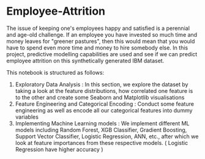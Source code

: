 # Employee-Attrition

The issue of keeping one's employees happy and satisfied is a perennial and age-old challenge. If an employee you have invested so much time and money leaves for "greener pastures", then this would mean that you would have to spend even more time and money to hire somebody else. In this project, predictive modelling capabilities are used and see if we can predict employee attrition on this synthetically generated IBM dataset.

This notebook is structured as follows:

1. Exploratory Data Analysis : In this section, we explore the dataset by taking a look at the feature distributions, how correlated one feature is to the other and create some Seaborn and Matplotlib visualisations
2. Feature Engineering and Categorical Encoding : Conduct some feature engineering as well as encode all our categorical features into dummy variables
3. Implementing Machine Learning models : We implement different ML models including Random Forest, XGB Classifier, Gradient Boosting, Support Vector Classifier, Logistic Regression, ANN, etc.,  after which we look at feature importances from these respective models. ( Logistic Regression have higher accuracy )
